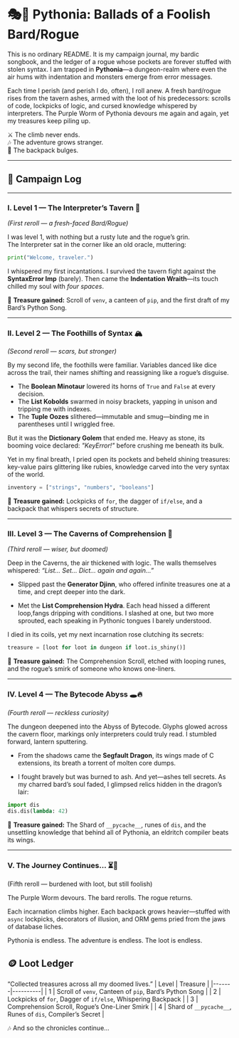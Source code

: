 # 🎭🐍 Pythonia: Ballads of a Foolish Bard/Rogue

This is no ordinary README. It is my campaign journal, my bardic songbook, and the ledger of a rogue whose pockets are forever stuffed with stolen syntax. I am trapped in **Pythonia**—a dungeon-realm where even the air hums with indentation and monsters emerge from error messages.  

Each time I perish (and perish I do, often), I roll anew. A fresh bard/rogue rises from the tavern ashes, armed with the loot of his predecessors: scrolls of code, lockpicks of logic, and cursed knowledge whispered by interpreters. The Purple Worm of Pythonia devours me again and again, yet my treasures keep piling up.  

⚔️ The climb never ends.  
🎶 The adventure grows stranger.  
🎒 The backpack bulges.  

---

## 📜 Campaign Log

---

### I. Level 1 — The Interpreter’s Tavern 🍺  
*(First reroll — a fresh-faced Bard/Rogue)*  

I was level 1, with nothing but a rusty lute and the rogue’s grin.  
The Interpreter sat in the corner like an old oracle, muttering:  

```python
print("Welcome, traveler.")
```

I whispered my first incantations. I survived the tavern fight against the **SyntaxError Imp** (barely).
Then came the **Indentation Wraith**—its touch chilled my soul with *four spaces*.

💎 **Treasure gained:** Scroll of `venv`, a canteen of `pip`, and the first draft of my Bard’s Python Song.

---

### II. Level 2 — The Foothills of Syntax 🏔️

*(Second reroll — scars, but stronger)*

By my second life, the foothills were familiar. Variables danced like dice across the trail,
their names shifting and reassigning like a rogue’s disguise.

* The **Boolean Minotaur** lowered its horns of `True` and `False` at every decision.
* The **List Kobolds** swarmed in noisy brackets, yapping in unison and tripping me with indexes.
* The **Tuple Oozes** slithered—immutable and smug—binding me in parentheses until I wriggled free.

But it was the **Dictionary Golem** that ended me. Heavy as stone,
its booming voice declared: *"KeyError!"* before crushing me beneath its bulk.

Yet in my final breath, I pried open its pockets and beheld shining treasures:
key-value pairs glittering like rubies, knowledge carved into the very syntax of the world.

```python
inventory = ["strings", "numbers", "booleans"]
```

💎 **Treasure gained:** Lockpicks of `for`, the dagger of `if/else`, and a backpack that whispers secrets of structure.

---

### III. Level 3 — The Caverns of Comprehension 🐉

*(Third reroll — wiser, but doomed)*

Deep in the Caverns, the air thickened with logic. The walls themselves whispered:
*“List… Set… Dict… again and again…”*

* Slipped past the **Generator Djinn**, who offered infinite treasures one at a time, and crept deeper into the dark.

* Met the **List Comprehension Hydra**. Each head hissed a different loop,fangs dripping with conditions. I slashed at one, but two more sprouted, each speaking in Pythonic tongues I barely understood.

I died in its coils, yet my next incarnation rose clutching its secrets:

```python
treasure = [loot for loot in dungeon if loot.is_shiny()]
```

💎 **Treasure gained:** The Comprehension Scroll, etched with looping runes, and the rogue’s smirk of someone who knows one-liners.

---

### IV. Level 4 — The Bytecode Abyss 🕳️🔥

*(Fourth reroll — reckless curiosity)*

The dungeon deepened into the Abyss of Bytecode. Glyphs glowed across the cavern floor, markings only interpreters could truly read. I stumbled forward, lantern sputtering.

* From the shadows came the **Segfault Dragon**, its wings made of C extensions, its breath a torrent of molten core dumps.

* I fought bravely but was burned to ash. And yet—ashes tell secrets. As my charred bard’s soul faded, I glimpsed relics hidden in the dragon’s lair:

```python
import dis
dis.dis(lambda: 42)
```

💎 **Treasure gained:** The Shard of `__pycache__`, runes of `dis`, and the unsettling knowledge that behind all of Pythonia, an eldritch compiler beats its wings.

---

### V. The Journey Continues… ⏳🐍

(Fifth reroll — burdened with loot, but still foolish)

The Purple Worm devours.
The bard rerolls.
The rogue returns.

Each incarnation climbs higher.
Each backpack grows heavier—stuffed with `async` lockpicks, decorators of illusion,
and ORM gems pried from the jaws of database liches.

Pythonia is endless.
The adventure is endless.
The loot is endless.


## 🪙 Loot Ledger  
“Collected treasures across all my doomed lives.”
| Level | Treasure |
|-------|----------|
| 1     | Scroll of `venv`, Canteen of `pip`, Bard’s Python Song |
| 2     | Lockpicks of `for`, Dagger of `if/else`, Whispering Backpack |
| 3     | Comprehension Scroll, Rogue’s One-Liner Smirk |
| 4     | Shard of `__pycache__`, Runes of `dis`, Compiler’s Secret |


🎶 And so the chronicles continue…

```